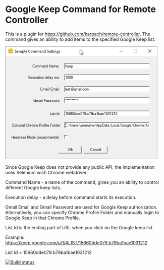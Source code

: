 # Google Keep Command for Remote Controller
This is a plugin for https://github.com/karpach/remote-controller.
The command gives an ability to add items to the specified Google Keep list.

![Settings](Screenshots/Settings.png)

Since Google Keep does not provide any public API, the implementation uses Selenium wich Chrome webdriver.

Command Name - a name of the command, gives you an ability to control different Google keep lists.

Execution delay - a delay before command starts its execution.

Gmail Email and Gmail Password are used for Google Keep authorization. Alternatively, you can specify Chrome Profile Folder and manually login to Google Keep in that Chrome Profile.

List Id is the ending part of URL when you click on the Google keep list.

Example:
https://keep.google.com/u/1/#LIST/15660dde079.b79ba1bae1031212

List Id = 15660dde079.b79ba1bae1031212

[![Build status](https://ci.appveyor.com/api/projects/status/sok3pagy8i8eolc2?svg=true)](https://ci.appveyor.com/project/karpach/keep-remote-command)